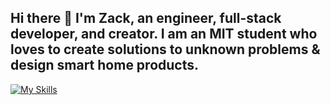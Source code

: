 ## Hi there 👋 I'm Zack, an engineer, full-stack developer, and creator. I am an MIT student who loves to create solutions to unknown problems & design smart home products. 

[![My Skills](https://skillicons.dev/icons?i=js,html,css,js,mongodb,react,express,nodejs,py,angular,cs,postgres,redux,bootstrap,flask,mysql,docker,tensorflow,cpp)](https://skillicons.dev)


<!--
**Softwurxs/Softwurxs** is a ✨ _special_ ✨ repository because its `README.md` (this file) appears on your GitHub profile.

Here are some ideas to get you started:

- 🔭 I’m currently working on ...
- 🌱 I’m currently learning ...
- 👯 I’m looking to collaborate on ...
- 🤔 I’m looking for help with ...
- 💬 Ask me about ...
- 📫 How to reach me: ...
- 😄 Pronouns: ...
- ⚡ Fun fact: ...
-->

